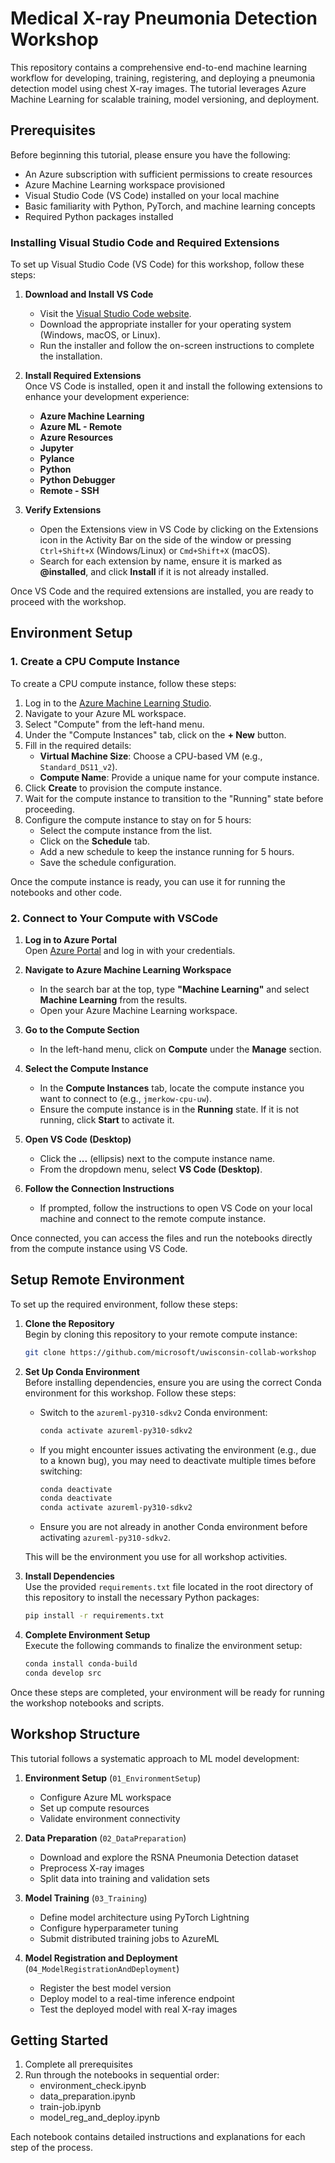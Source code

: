 # Medical X-ray Pneumonia Detection Workshop

This repository contains a comprehensive end-to-end machine learning workflow for developing, training, registering, and deploying a pneumonia detection model using chest X-ray images. The tutorial leverages Azure Machine Learning for scalable training, model versioning, and deployment.

## Prerequisites

Before beginning this tutorial, please ensure you have the following:

- An Azure subscription with sufficient permissions to create resources
- Azure Machine Learning workspace provisioned
- Visual Studio Code (VS Code) installed on your local machine
- Basic familiarity with Python, PyTorch, and machine learning concepts
- Required Python packages installed

### Installing Visual Studio Code and Required Extensions

To set up Visual Studio Code (VS Code) for this workshop, follow these steps:

1. **Download and Install VS Code**  
   - Visit the [Visual Studio Code website](https://code.visualstudio.com/).
   - Download the appropriate installer for your operating system (Windows, macOS, or Linux).
   - Run the installer and follow the on-screen instructions to complete the installation.

2. **Install Required Extensions**  
   Once VS Code is installed, open it and install the following extensions to enhance your development experience:

      - **Azure Machine Learning**  
      - **Azure ML - Remote**  
      - **Azure Resources**  
      - **Jupyter**  
      - **Pylance**  
      - **Python**  
      - **Python Debugger**  
      - **Remote - SSH**  

3. **Verify Extensions**  
   - Open the Extensions view in VS Code by clicking on the Extensions icon in the Activity Bar on the side of the window or pressing `Ctrl+Shift+X` (Windows/Linux) or `Cmd+Shift+X` (macOS).
   - Search for each extension by name, ensure it is marked as **@installed**, and click **Install** if it is not already installed.

Once VS Code and the required extensions are installed, you are ready to proceed with the workshop.

## Environment Setup

### 1. Create a CPU Compute Instance

To create a CPU compute instance, follow these steps:

1. Log in to the [Azure Machine Learning Studio](https://ml.azure.com/).
2. Navigate to your Azure ML workspace.
3. Select "Compute" from the left-hand menu.
4. Under the "Compute Instances" tab, click on the **+ New** button.
5. Fill in the required details:
    - **Virtual Machine Size**: Choose a CPU-based VM (e.g., `Standard_DS11_v2`).
    - **Compute Name**: Provide a unique name for your compute instance.
6. Click **Create** to provision the compute instance.
7. Wait for the compute instance to transition to the "Running" state before proceeding.
8. Configure the compute instance to stay on for 5 hours:
    - Select the compute instance from the list.
    - Click on the **Schedule** tab.
    - Add a new schedule to keep the instance running for 5 hours.
    - Save the schedule configuration.

Once the compute instance is ready, you can use it for running the notebooks and other code.

### 2. Connect to Your Compute with VSCode

1. **Log in to Azure Portal**  
   Open [Azure Portal](https://portal.azure.com) and log in with your credentials.

2. **Navigate to Azure Machine Learning Workspace**  
   - In the search bar at the top, type **"Machine Learning"** and select **Machine Learning** from the results.
   - Open your Azure Machine Learning workspace.

3. **Go to the Compute Section**  
   - In the left-hand menu, click on **Compute** under the **Manage** section.

4. **Select the Compute Instance**  
   - In the **Compute Instances** tab, locate the compute instance you want to connect to (e.g., `jmerkow-cpu-uw`).
   - Ensure the compute instance is in the **Running** state. If it is not running, click **Start** to activate it.

5. **Open VS Code (Desktop)**  
   - Click the **...** (ellipsis) next to the compute instance name.
   - From the dropdown menu, select **VS Code (Desktop)**.

6. **Follow the Connection Instructions**  
   - If prompted, follow the instructions to open VS Code on your local machine and connect to the remote compute instance.

Once connected, you can access the files and run the notebooks directly from the compute instance using VS Code.

## Setup Remote Environment

To set up the required environment, follow these steps:

1. **Clone the Repository**  
   Begin by cloning this repository to your remote compute instance:

   ```bash
   git clone https://github.com/microsoft/uwisconsin-collab-workshop
   ```

2. **Set Up Conda Environment**  
   Before installing dependencies, ensure you are using the correct Conda environment for this workshop. Follow these steps:

   - Switch to the `azureml-py310-sdkv2` Conda environment:
     ```bash
     conda activate azureml-py310-sdkv2
     ```

   - If you might encounter issues activating the environment (e.g., due to a known bug), you may need to deactivate multiple times before switching:
     ```bash
     conda deactivate
     conda deactivate
     conda activate azureml-py310-sdkv2
     ```
   - Ensure you are not already in another Conda environment before activating `azureml-py310-sdkv2`.

   This will be the environment you use for all workshop activities.

3. **Install Dependencies**  
   Use the provided `requirements.txt` file located in the root directory of this repository to install the necessary Python packages:

   ```bash
   pip install -r requirements.txt
   ```

3. **Complete Environment Setup**  
   Execute the following commands to finalize the environment setup:

   ```bash
   conda install conda-build
   conda develop src
   ```

Once these steps are completed, your environment will be ready for running the workshop notebooks and scripts.


## Workshop Structure

This tutorial follows a systematic approach to ML model development:

1. **Environment Setup** (`01_EnvironmentSetup`)
   - Configure Azure ML workspace
   - Set up compute resources
   - Validate environment connectivity

2. **Data Preparation** (`02_DataPreparation`)
   - Download and explore the RSNA Pneumonia Detection dataset
   - Preprocess X-ray images
   - Split data into training and validation sets

3. **Model Training** (`03_Training`)
   - Define model architecture using PyTorch Lightning
   - Configure hyperparameter tuning
   - Submit distributed training jobs to AzureML

4. **Model Registration and Deployment** (`04_ModelRegistrationAndDeployment`)
   - Register the best model version
   - Deploy model to a real-time inference endpoint
   - Test the deployed model with real X-ray images

## Getting Started

1. Complete all prerequisites 
2. Run through the notebooks in sequential order:
   - environment_check.ipynb
   - data_preparation.ipynb 
   - train-job.ipynb
   - model_reg_and_deploy.ipynb

Each notebook contains detailed instructions and explanations for each step of the process.